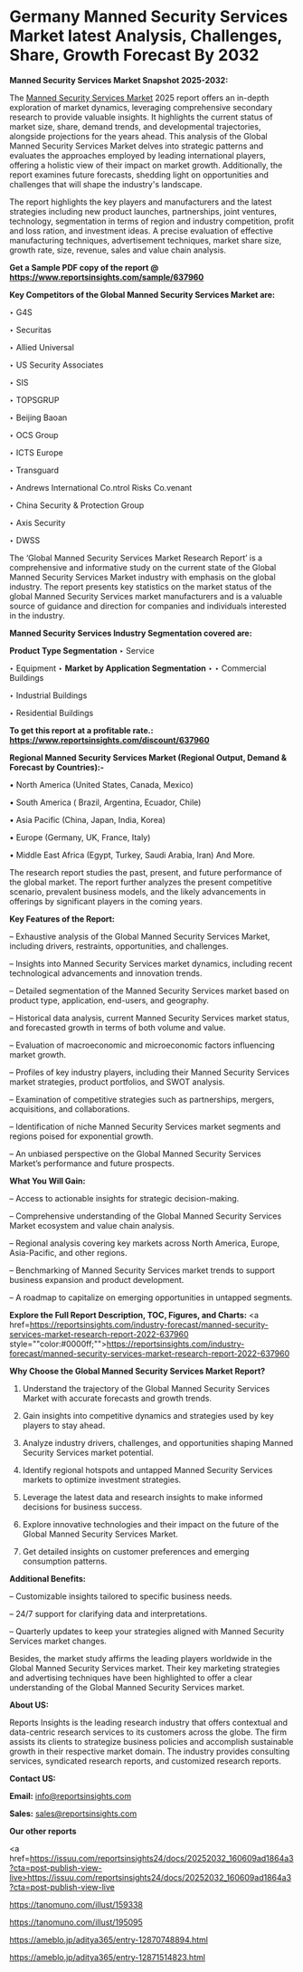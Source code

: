 # Germany Manned Security Services Market latest Analysis, Challenges, Share, Growth Forecast By 2032

<strong>Manned Security Services Market Snapshot 2025-2032:</strong>

The <a href=https://www.reportsinsights.com/sample/637960>Manned Security Services Market</a> 2025 report offers an in-depth exploration of market dynamics, leveraging comprehensive secondary research to provide valuable insights. It highlights the current status of market size, share, demand trends, and developmental trajectories, alongside projections for the years ahead. This analysis of the Global Manned Security Services Market delves into strategic patterns and evaluates the approaches employed by leading international players, offering a holistic view of their impact on market growth. Additionally, the report examines future forecasts, shedding light on opportunities and challenges that will shape the industry's landscape.

The report highlights the key players and manufacturers and the latest strategies including new product launches, partnerships, joint ventures, technology, segmentation in terms of region and industry competition, profit and loss ration, and investment ideas. A precise evaluation of effective manufacturing techniques, advertisement techniques, market share size, growth rate, size, revenue, sales and value chain analysis.

<strong>Get a Sample PDF copy of the report @ <a href=https://www.reportsinsights.com/sample/637960 style=color:#0000ff;>https://www.reportsinsights.com/sample/637960</a></strong>

<strong>Key Competitors of the Global Manned Security Services Market are:</strong>

‣ G4S

‣ Securitas

‣ Allied Universal

‣ US Security Associates

‣ SIS

‣ TOPSGRUP

‣ Beijing Baoan

‣ OCS Group

‣ ICTS Europe

‣ Transguard

‣ Andrews International
 Co.ntrol Risks
 Co.venant

‣ China Security & Protection Group

‣ Axis Security

‣ DWSS

The ‘Global Manned Security Services Market Research Report’ is a comprehensive and informative study on the current state of the Global Manned Security Services Market industry with emphasis on the global industry. The report presents key statistics on the market status of the global Manned Security Services market manufacturers and is a valuable source of guidance and direction for companies and individuals interested in the industry.

<strong>Manned Security Services Industry Segmentation covered are:</strong>

<strong>Product Type Segmentation</strong>
‣
Service

‣ Equipment
‣ 
<strong>Market by Application Segmentation</strong>
‣
‣  Commercial Buildings

‣ Industrial Buildings

‣ Residential Buildings

<strong>To get this report at a profitable rate.: <a href=https://www.reportsinsights.com/discount/637960 style=color:#0000ff;>https://www.reportsinsights.com/discount/637960</a></strong>

<strong>Regional Manned Security Services Market (Regional Output, Demand &amp; Forecast by Countries):-</strong>

• North America (United States, Canada, Mexico)

• South America ( Brazil, Argentina, Ecuador, Chile)

• Asia Pacific (China, Japan, India, Korea)

• Europe (Germany, UK, France, Italy)

• Middle East Africa (Egypt, Turkey, Saudi Arabia, Iran) And More.

The research report studies the past, present, and future performance of the global market. The report further analyzes the present competitive scenario, prevalent business models, and the likely advancements in offerings by significant players in the coming years.

<strong>Key Features of the Report:</strong>

– Exhaustive analysis of the Global Manned Security Services Market, including drivers, restraints, opportunities, and challenges.

– Insights into Manned Security Services market dynamics, including recent technological advancements and innovation trends.

– Detailed segmentation of the Manned Security Services market based on product type, application, end-users, and geography.

– Historical data analysis, current Manned Security Services market status, and forecasted growth in terms of both volume and value.

– Evaluation of macroeconomic and microeconomic factors influencing market growth.

– Profiles of key industry players, including their Manned Security Services market strategies, product portfolios, and SWOT analysis.

– Examination of competitive strategies such as partnerships, mergers, acquisitions, and collaborations.

– Identification of niche Manned Security Services market segments and regions poised for exponential growth.

– An unbiased perspective on the Global Manned Security Services Market’s performance and future prospects.

<strong>What You Will Gain:</strong>

– Access to actionable insights for strategic decision-making.

– Comprehensive understanding of the Global Manned Security Services Market ecosystem and value chain analysis.

– Regional analysis covering key markets across North America, Europe, Asia-Pacific, and other regions.

– Benchmarking of Manned Security Services market trends to support business expansion and product development.

– A roadmap to capitalize on emerging opportunities in untapped segments.

<strong>Explore the Full Report Description, TOC, Figures, and Charts:</strong>
<a href=https://reportsinsights.com/industry-forecast/manned-security-services-market-research-report-2022-637960 style=""color:#0000ff;"">https://reportsinsights.com/industry-forecast/manned-security-services-market-research-report-2022-637960</a>

<strong>Why Choose the Global Manned Security Services Market Report?</strong>

1. Understand the trajectory of the Global Manned Security Services Market with accurate forecasts and growth trends.

2. Gain insights into competitive dynamics and strategies used by key players to stay ahead.

3. Analyze industry drivers, challenges, and opportunities shaping Manned Security Services market potential.

4. Identify regional hotspots and untapped Manned Security Services markets to optimize investment strategies.

5. Leverage the latest data and research insights to make informed decisions for business success.

6. Explore innovative technologies and their impact on the future of the Global Manned Security Services Market.

7. Get detailed insights on customer preferences and emerging consumption patterns.

<strong>Additional Benefits:</strong>

– Customizable insights tailored to specific business needs.

– 24/7 support for clarifying data and interpretations.

– Quarterly updates to keep your strategies aligned with Manned Security Services market changes.

Besides, the market study affirms the leading players worldwide in the Global Manned Security Services market. Their key marketing strategies and advertising techniques have been highlighted to offer a clear understanding of the Global Manned Security Services market.

<strong><strong>About US</strong>:</strong>

Reports Insights is the leading research industry that offers contextual and data-centric research services to its customers across the globe. The firm assists its clients to strategize business policies and accomplish sustainable growth in their respective market domain. The industry provides consulting services, syndicated research reports, and customized research reports.

<strong>Contact US:</strong>

<p class=><b>Email:</b> <a href=mailto:info@reportsinsights.com>info@reportsinsights.com</a></p>
<p class=><b>Sales:</b> <a href=mailto:sales@reportsinsights.com>sales@reportsinsights.com</a></p>

<strong>Our other reports</strong>

<a href=https://issuu.com/reportsinsights24/docs/20252032_160609ad1864a3?cta=post-publish-view-live>https://issuu.com/reportsinsights24/docs/20252032_160609ad1864a3?cta=post-publish-view-live</a>

<a href=https://tanomuno.com/illust/159338>https://tanomuno.com/illust/159338</a>

<a href=https://tanomuno.com/illust/195095>https://tanomuno.com/illust/195095</a>

<a href=https://ameblo.jp/aditya365/entry-12870748894.html>https://ameblo.jp/aditya365/entry-12870748894.html</a>

<a href=https://ameblo.jp/aditya365/entry-12871514823.html>https://ameblo.jp/aditya365/entry-12871514823.html</a>
